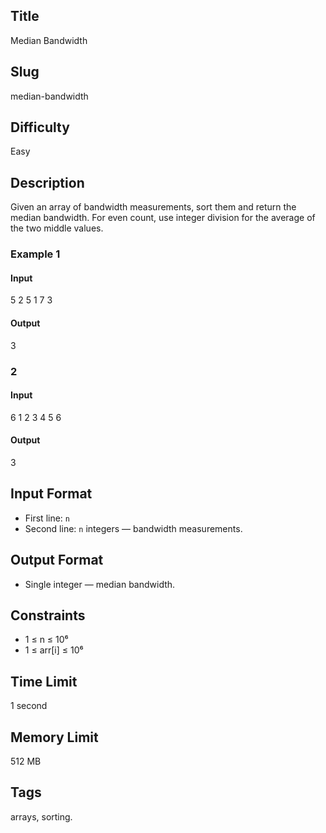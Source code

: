 ## Title

Median Bandwidth

## Slug

median-bandwidth

## Difficulty

Easy

## Description

Given an array of bandwidth measurements, sort them and return the median bandwidth. For even count, use integer division for the average of the two middle values.

### Example 1

#### Input

5
2 5 1 7 3

#### Output
3

### 2

#### Input
6
1 2 3 4 5 6

#### Output
3

## Input Format

- First line: `n`  
- Second line: `n` integers — bandwidth measurements.

## Output Format

- Single integer — median bandwidth.

## Constraints

- 1 ≤ n ≤ 10⁶  
- 1 ≤ arr[i] ≤ 10⁶

## Time Limit

1 second

## Memory Limit

512 MB

## Tags

arrays, sorting.
